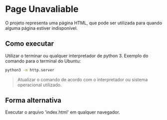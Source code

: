 # Page Unavaliable

O projeto representa uma página HTML, que pode ser
utilizada para quando alguma página estiver indisponível.

## Como executar

Utilizar o terminar ou qualquer interpretador de python 3.
Exemplo do comando para o terminal do Ubuntu:

```bash
python3 -m http.server
```

> Atualizar o comando de acordo com o interpretador ou sistema operacional utilizado.

## Forma alternativa

Executar o arquivo 'index.html' em qualquer navegador.